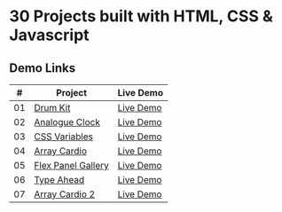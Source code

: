 # 30 Projects built with HTML, CSS & Javascript

## Demo Links

| #   | Project                                                                                                      | Live Demo                                                                              |
| --- | ------------------------------------------------------------------------------------------------------------ | -------------------------------------------------------------------------------------- |
| 01  | [Drum Kit](https://github.com/aykutulis/30-projects-html-css-js/tree/master/01-drum-kit)                     | [Live Demo](https://aykutulis.github.io/30-projects-html-css-js/01-drum-kit)           |
| 02  | [Analogue Clock](https://github.com/aykutulis/30-projects-html-css-js/tree/master/02-analogue-clock)         | [Live Demo](https://aykutulis.github.io/30-projects-html-css-js/02-analogue-clock)     |
| 03  | [CSS Variables](https://github.com/aykutulis/30-projects-html-css-js/tree/master/03-css-variables)           | [Live Demo](https://aykutulis.github.io/30-projects-html-css-js/03-css-variables)      |
| 04  | [Array Cardio](https://github.com/aykutulis/30-projects-html-css-js/tree/master/04-array-cardio)             | [Live Demo](https://aykutulis.github.io/30-projects-html-css-js/04-array-cardio)       |
| 05  | [Flex Panel Gallery](https://github.com/aykutulis/30-projects-html-css-js/tree/master/05-flex-panel-gallery) | [Live Demo](https://aykutulis.github.io/30-projects-html-css-js/05-flex-panel-gallery) |
| 06  | [Type Ahead](https://github.com/aykutulis/30-projects-html-css-js/tree/master/06-type-ahead)                 | [Live Demo](https://aykutulis.github.io/30-projects-html-css-js/06-type-ahead)         |
| 07  | [Array Cardio 2](https://github.com/aykutulis/30-projects-html-css-js/tree/master/07-array-cardio-2)                 | [Live Demo](https://aykutulis.github.io/30-projects-html-css-js/07-array-cardio-2)         |
